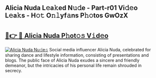 ## Alicia Nuda L𝚎a𝚔ed N𝚞𝚍e - Part-r01 Vi𝚍𝚎o L𝚎a𝚔s - H𝚘𝚝 O𝚗𝚕yf𝚊ns P𝚑𝚘tos GwOzX

# <h2><a href="http://kfedta3.oniu.top/?m=Alicia+Nuda">🔗👉 🔴 Alicia Nuda P𝚑ot𝚘𝚜 V𝚒d𝚎o</a></h2>

[![Alicia Nuda Nu𝚍e𝚜](https://i.imgur.com/0qMVB7G.gif)](http://kfedta3.oniu.top/?m=Alicia+Nuda)
Social media influencer Alicia Nuda, celebrated for sharing dance and lifestyle information, consisting of presentations and blogs. The public face of Alicia Nuda exudes a sincere and friendly demeanor, but the intricacies of his personal life remain shrouded in secrecy.  
